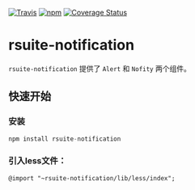 [![Travis](https://img.shields.io/travis/rsuite/rsuite-notification.svg)](https://travis-ci.org/rsuite/rsuite-notification) [![npm](https://img.shields.io/npm/v/rsuite-notification.svg)](https://www.npmjs.com/package/rsuite-notification) [![Coverage Status](https://coveralls.io/repos/github/rsuite/rsuite-notification/badge.svg?branch=master)](https://coveralls.io/github/rsuite/rsuite-notification?branch=master)
# rsuite-notification
`rsuite-notification` 提供了 `Alert` 和 `Nofity` 两个组件。
## 快速开始
### 安装

```javascript
npm install rsuite-notification
```

### 引入less文件：

```
@import "~rsuite-notification/lib/less/index";
```


